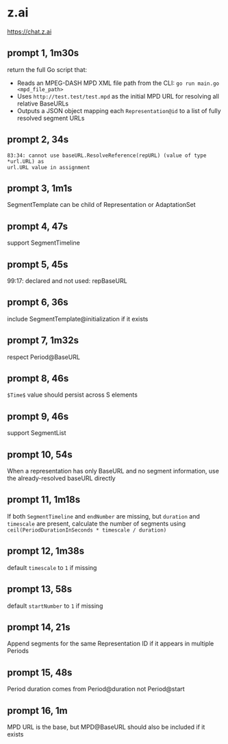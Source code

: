 # z.ai

https://chat.z.ai

## prompt 1, 1m30s

return the full Go script that:
- Reads an MPEG-DASH MPD XML file path from the CLI: `go run main.go <mpd_file_path>`
- Uses `http://test.test/test.mpd` as the initial MPD URL for resolving all relative BaseURLs
- Outputs a JSON object mapping each `Representation@id` to a list of fully resolved segment URLs

## prompt 2, 34s

~~~
83:34: cannot use baseURL.ResolveReference(repURL) (value of type *url.URL) as
url.URL value in assignment
~~~

## prompt 3, 1m1s

SegmentTemplate can be child of Representation or AdaptationSet

## prompt 4, 47s

support SegmentTimeline

## prompt 5, 45s

99:17: declared and not used: repBaseURL

## prompt 6, 36s

include SegmentTemplate@initialization if it exists

## prompt 7, 1m32s

respect Period@BaseURL

## prompt 8, 46s

`$Time$` value should persist across S elements

## prompt 9, 46s

support SegmentList

## prompt 10, 54s

When a representation has only BaseURL and no segment information, use the
already-resolved baseURL directly

## prompt 11, 1m18s

If both `SegmentTimeline` and `endNumber` are missing, but `duration` and
`timescale` are present, calculate the number of segments using
`ceil(PeriodDurationInSeconds * timescale / duration)`

## prompt 12, 1m38s

default `timescale` to `1` if missing

## prompt 13, 58s

default `startNumber` to `1` if missing

## prompt 14, 21s

Append segments for the same Representation ID if it appears in multiple
Periods

## prompt 15, 48s

Period duration comes from Period@duration not Period@start

## prompt 16, 1m

MPD URL is the base, but MPD@BaseURL should also be included if it exists
